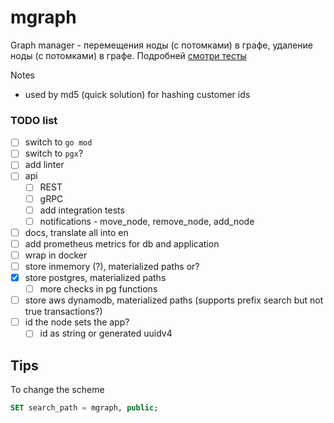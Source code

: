 # mgraph

Graph manager - перемещения ноды (с потомками) в графе, удаление ноды (с потомками) в графе.
Подробней [смотри тесты](tests/01_postgres_test.go)

Notes
* used by md5 (quick solution) for hashing customer ids

### TODO list

- [ ] switch to `go mod`
- [ ] switch to `pgx`?
- [ ] add linter
- [ ] api
  - [ ] REST
  - [ ] gRPC
  - [ ] add integration tests
  - [ ] notifications - move_node, remove_node, add_node
- [ ] docs, translate all into en
- [ ] add prometheus metrics for db and application
- [ ] wrap in docker
- [ ] store inmemory (?), materialized paths or?
- [x] store postgres, materialized paths
  - [ ] more checks in pg functions
- [ ] store aws dynamodb, materialized paths (supports prefix search but not true transactions?)
- [ ] id the node sets the app?
  - [ ] id as string or generated uuidv4

## Tips

To change the scheme
```sql
SET search_path = mgraph, public;
```
